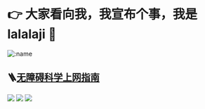 # 👉 大家看向我，我宣布个事，我是lalalaji 👋

![:name](https://count.getloli.com/get/@lalalaji)

## 🪜[无障碍科学上网指南](https://lalalaji.tk)

![](https://img.shields.io/badge/shadowsocks-blue?style=for-the-badge)
![](https://img.shields.io/badge/clash-yellow?style=for-the-badge)
![](https://img.shields.io/badge/gfw-red?style=for-the-badge)
